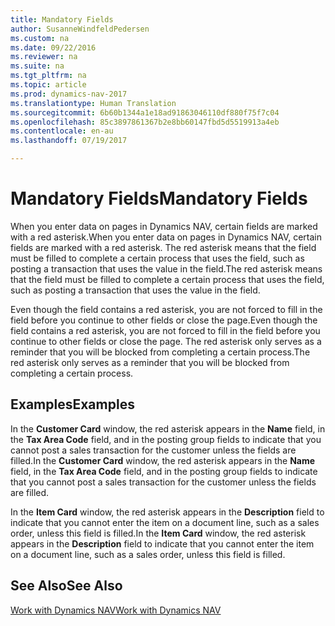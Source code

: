 ```yaml
---
title: Mandatory Fields
author: SusanneWindfeldPedersen
ms.custom: na
ms.date: 09/22/2016
ms.reviewer: na
ms.suite: na
ms.tgt_pltfrm: na
ms.topic: article
ms.prod: dynamics-nav-2017
ms.translationtype: Human Translation
ms.sourcegitcommit: 6b60b1344a1e18ad91863046110df880f75f7c04
ms.openlocfilehash: 85c3897861367b2e8bb60147fbd5d5519913a4eb
ms.contentlocale: en-au
ms.lasthandoff: 07/19/2017

---
```

    
# <a name="mandatory-fields"></a><span data-ttu-id="01ce9-102">Mandatory Fields</span><span class="sxs-lookup"><span data-stu-id="01ce9-102">Mandatory Fields</span></span>
<span data-ttu-id="01ce9-103">When you enter data on pages in Dynamics NAV, certain fields are marked with a red asterisk.</span><span class="sxs-lookup"><span data-stu-id="01ce9-103">When you enter data on pages in Dynamics NAV, certain fields are marked with a red asterisk.</span></span> <span data-ttu-id="01ce9-104">The red asterisk means that the field must be filled to complete a certain process that uses the field, such as posting a transaction that uses the value in the field.</span><span class="sxs-lookup"><span data-stu-id="01ce9-104">The red asterisk means that the field must be filled to complete a certain process that uses the field, such as posting a transaction that uses the value in the field.</span></span> 

<span data-ttu-id="01ce9-105">Even though the field contains a red asterisk, you are not forced to fill in the field before you continue to other fields or close the page.</span><span class="sxs-lookup"><span data-stu-id="01ce9-105">Even though the field contains a red asterisk, you are not forced to fill in the field before you continue to other fields or close the page.</span></span> <span data-ttu-id="01ce9-106">The red asterisk only serves as a reminder that you will be blocked from completing a certain process.</span><span class="sxs-lookup"><span data-stu-id="01ce9-106">The red asterisk only serves as a reminder that you will be blocked from completing a certain process.</span></span> 

## <a name="examples"></a><span data-ttu-id="01ce9-107">Examples</span><span class="sxs-lookup"><span data-stu-id="01ce9-107">Examples</span></span> 
<span data-ttu-id="01ce9-108">In the **Customer Card** window, the red asterisk appears in the **Name** field, in the **Tax Area Code** field, and in the posting group fields to indicate that you cannot post a sales transaction for the customer unless the fields are filled.</span><span class="sxs-lookup"><span data-stu-id="01ce9-108">In the **Customer Card** window, the red asterisk appears in the **Name** field, in the **Tax Area Code** field, and in the posting group fields to indicate that you cannot post a sales transaction for the customer unless the fields are filled.</span></span>

<span data-ttu-id="01ce9-109">In the **Item Card** window, the red asterisk appears in the **Description** field to indicate that you cannot enter the item on a document line, such as a sales order, unless this field is filled.</span><span class="sxs-lookup"><span data-stu-id="01ce9-109">In the **Item Card** window, the red asterisk appears in the **Description** field to indicate that you cannot enter the item on a document line, such as a sales order, unless this field is filled.</span></span>

## <a name="see-also"></a><span data-ttu-id="01ce9-110">See Also</span><span class="sxs-lookup"><span data-stu-id="01ce9-110">See Also</span></span>
[<span data-ttu-id="01ce9-111">Work with Dynamics NAV</span><span class="sxs-lookup"><span data-stu-id="01ce9-111">Work with Dynamics NAV</span></span>](ui-work-product.md) 


